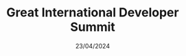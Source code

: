 ---
date: 23/04/2024
city: Bangalore
country: India
title: Great International Developer Summit
url: https://developersummit.com/
---